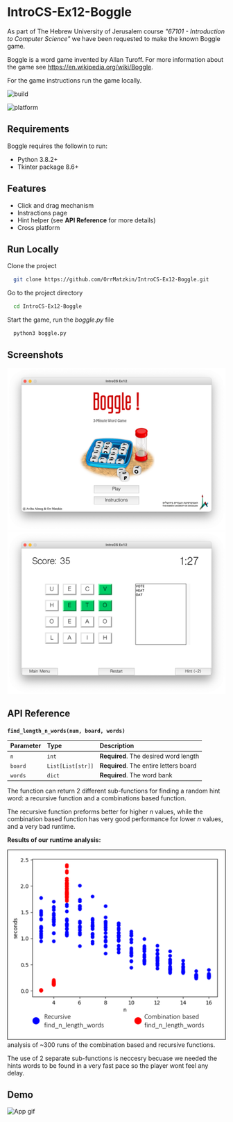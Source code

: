 
# IntroCS-Ex12-Boggle

As part of The Hebrew University of Jerusalem course *"67101 - Introduction to Computer Science"* we have been requested to make the known Boggle game.

Boggle is a word game invented by Allan Turoff. 
For more information about the game see https://en.wikipedia.org/wiki/Boggle.

For the game instructions run the game locally.


![build](https://img.shields.io/badge/build-passing-brightgreen)

![platform](https://camo.githubusercontent.com/fb4912e741e566f3089bd8ca3561a536cc352ecfae75127d2fab3e1852e2234d/68747470733a2f2f696d672e736869656c64732e696f2f62616467652f706c6174666f726d2d6c696e75782532302537432532306d61636f7325323025374325323077696e646f77732d6c6967687467726579) 

## Requirements
Boggle requires the followin to run:

- Python 3.8.2+
- Tkinter package 8.6+

## Features

- Click and drag mechanism
- Instractions page
- Hint helper (see **API Reference** for more details)
- Cross platform

  
## Run Locally

Clone the project

```bash
  git clone https://github.com/OrrMatzkin/IntroCS-Ex12-Boggle.git
```

Go to the project directory

```bash
  cd IntroCS-Ex12-Boggle
```

Start the game, run the *boggle.py* file

```bash
  python3 boggle.py
```

  
## Screenshots

![main Screenshot](https://github.com/OrrMatzkin/IntroCS-Ex12-Boggle/blob/main/project_extras/Screenshot%202021-10-02%20at%2022.59.41.png?raw=true)
![game Screenshot](https://github.com/OrrMatzkin/IntroCS-Ex12-Boggle/blob/main/project_extras/Screenshot%202021-10-02%20at%2023.03.16.png?raw=true)

## API Reference

**`find_length_n_words(num, board, words)`**

| Parameter | Type     | Description                |
| :-------- | :------- | :------------------------- |
| `n` | `int` | **Required**. The desired word length |
|  `board` | `List[List[str]]` | **Required**. The entire letters board |
| `words` | `dict` | **Required**. The word bank |


The function can return 2 different sub-functions for finding a random hint word: a recursive function and a combinations based function.

The recursive function preforms better for higher *n* values, while the combination based function has very good performance for lower *n* values, and a very bad runtime.

**Results of our runtime analysis:**

![2 functions](https://github.com/OrrMatzkin/IntroCS-Ex12-Boggle/blob/main/project_extras/combinations_based_vs_recursive.png?raw=true)
analysis of ~300 runs of the combination based and recursive functions.

The use of 2 separate sub-functions is neccesry becuase we needed the hints words to be found in a very fast pace so the player wont feel any delay.

## Demo

![App gif](https://github.com/OrrMatzkin/IntroCS-Ex12-Boggle/blob/main/project_extras/boggle_gif.gif?raw=true)
